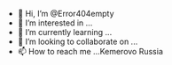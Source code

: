 - 👋 Hi, I’m @Error404empty
- 👀 I’m interested in ...
- 🌱 I’m currently learning ...
- 💞️ I’m looking to collaborate on ...
- 📫 How to reach me ...Kemerovo Russia 

<!---
Error404empty/Error404empty is a ✨ special ✨ repository because its `README.md` (this file) appears on your GitHub profile.
You can click the Preview link to take a look at your changes.
--->
